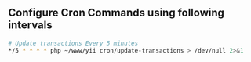 ## Configure Cron Commands using following intervals


```bash
# Update transactions Every 5 minutes
*/5 * * * * php ~/www/yii cron/update-transactions > /dev/null 2>&1
